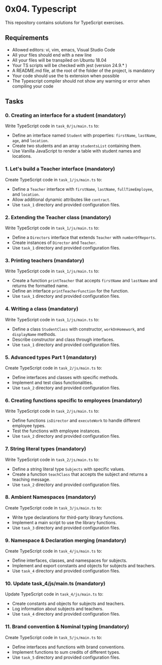 # 0x04. Typescript

This repository contains solutions for TypeScript exercises.

## Requirements
- Allowed editors: vi, vim, emacs, Visual Studio Code
- All your files should end with a new line
- All your files will be transpiled on Ubuntu 18.04
- Your TS scripts will be checked with jest (version 24.9.* )
- A README.md file, at the root of the folder of the project, is mandatory
- Your code should use the ts extension when possible
- The Typescript compiler should not show any warning or error when compiling your code

## Tasks

### 0. Creating an interface for a student (mandatory)

Write TypeScript code in `task_0/js/main.ts` to:
- Define an interface named `Student` with properties: `firstName`, `lastName`, `age`, and `location`.
- Create two students and an array `studentsList` containing them.
- Use Vanilla JavaScript to render a table with student names and locations.

### 1. Let's build a Teacher interface (mandatory)

Create TypeScript code in `task_1/js/main.ts` to:
- Define a `Teacher` interface with `firstName`, `lastName`, `fullTimeEmployee`, and `location`.
- Allow additional dynamic attributes like `contract`.
- Use `task_1` directory and provided configuration files.

### 2. Extending the Teacher class (mandatory)

Write TypeScript code in `task_1/js/main.ts` to:
- Define a `Directors` interface that extends `Teacher` with `numberOfReports`.
- Create instances of `Director` and `Teacher`.
- Use `task_1` directory and provided configuration files.

### 3. Printing teachers (mandatory)

Write TypeScript code in `task_1/js/main.ts` to:
- Create a function `printTeacher` that accepts `firstName` and `lastName` and returns the formatted name.
- Define an interface `printTeacherFunction` for the function.
- Use `task_1` directory and provided configuration files.

### 4. Writing a class (mandatory)

Write TypeScript code in `task_1/js/main.ts` to:
- Define a class `StudentClass` with constructor, `workOnHomework`, and `displayName` methods.
- Describe constructor and class through interfaces.
- Use `task_1` directory and provided configuration files.

### 5. Advanced types Part 1 (mandatory)

Create TypeScript code in `task_2/js/main.ts` to:
- Define interfaces and classes with specific methods.
- Implement and test class functionalities.
- Use `task_2` directory and provided configuration files.

### 6. Creating functions specific to employees (mandatory)

Write TypeScript code in `task_2/js/main.ts` to:
- Define functions `isDirector` and `executeWork` to handle different employee types.
- Test the functions with employee instances.
- Use `task_2` directory and provided configuration files.

### 7. String literal types (mandatory)

Write TypeScript code in `task_2/js/main.ts` to:
- Define a string literal type `Subjects` with specific values.
- Create a function `teachClass` that accepts the subject and returns a teaching message.
- Use `task_2` directory and provided configuration files.

### 8. Ambient Namespaces (mandatory)

Create TypeScript code in `task_3/js/main.ts` to:
- Write type declarations for third-party library functions.
- Implement a main script to use the library functions.
- Use `task_3` directory and provided configuration files.

### 9. Namespace & Declaration merging (mandatory)

Create TypeScript code in `task_4/js/main.ts` to:
- Define interfaces, classes, and namespaces for subjects.
- Implement and export constants and objects for subjects and teachers.
- Use `task_4` directory and provided configuration files.

### 10. Update task_4/js/main.ts (mandatory)

Update TypeScript code in `task_4/js/main.ts` to:
- Create constants and objects for subjects and teachers.
- Log information about subjects and teachers.
- Use `task_4` directory and provided configuration files.

### 11. Brand convention & Nominal typing (mandatory)

Create TypeScript code in `task_5/js/main.ts` to:
- Define interfaces and functions with brand conventions.
- Implement functions to sum credits of different types.
- Use `task_5` directory and provided configuration files.
